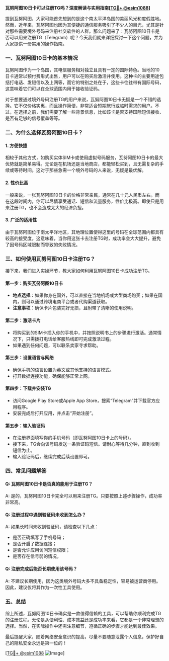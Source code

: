 **瓦努阿图10日卡可以注册TG吗？深度解读与实用指南[[TG💪+ @esim1088](https://t.me/s/esim1088)]**

提到瓦努阿图，大家可能首先想到的是这个南太平洋岛国的美丽风光和度假胜地。然而，近年来，瓦努阿图也因为其便捷的通信服务吸引了不少人的目光，尤其是针对那些需要境外号码来注册社交软件的人群。那么问题来了：瓦努阿图10日卡是否可以用来注册TG（Telegram）呢？今天我们就来详细探讨一下这个问题，并为大家提供一份实用的操作指南。

### 一、瓦努阿图10日卡的基本情况

瓦努阿图作为一个岛国，其电信服务相对独立且具有一定的国际特色。当地的10日卡通常以预付费形式出售，用户可以在购买后激活并使用。这种卡的主要用途包括打电话、发短信以及上网等，而它的特别之处在于，这些卡往往带有国际号码，这意味着它们可以在全球范围内用于接收验证码。

对于想要通过境外号码注册TG的用户来说，瓦努阿图10日卡无疑是一个不错的选择。它不仅价格实惠，而且操作简便，非常适合短期旅行或临时需求的用户。不过，在选择之前，我们需要了解一些背景信息，比如该卡是否支持国际短信接收、是否有足够的信号覆盖等等。

### 二、为什么选择瓦努阿图10日卡？

#### 1. **方便快捷**
相较于其他方式，如购买实体SIM卡或使用虚拟号码服务，瓦努阿图10日卡的最大优势就是简单易得。无论是在机场还是当地商店，都能轻松买到，且无需复杂的手续或等待时间。这对于那些急需一个境外号码的人来说，无疑是最优解。

#### 2. **性价比高**
一般来说，一张瓦努阿图10日卡的价格非常亲民，通常在几十元人民币左右。而在这段时间内，你可以尽情享受通话、短信和流量服务，性价比极高。即使只是用来注册TG，也不会造成太大的经济负担。

#### 3. **广泛的适用性**
由于瓦努阿图位于南太平洋地区，其地理位置使得这里的号码在全球范围内都具有较高的接受度。这意味着，当你用这张卡去注册TG时，成功率会大大提升，避免了因号码区域限制而导致的失败情况。

### 三、如何使用瓦努阿图10日卡注册TG？

接下来，我们进入实操环节，教大家如何利用瓦努阿图10日卡成功注册TG。

#### 第一步：购买瓦努阿图10日卡
- **地点选择**：如果你身在国外，可以直接在当地机场或大型商场购买；如果在国内，则可以通过跨境电商平台或者代购渠道获取。
- **注意事项**：确保卡片包装完好无损，且附带了清晰的使用说明。

#### 第二步：激活卡片
- 将购买到的SIM卡插入你的手机中，并按照说明书上的步骤进行激活。通常情况下，只需拨打电话给客服热线即可完成激活过程。
- 如果遇到任何问题，可以联系卖家寻求帮助。

#### 第三步：设置语言与网络
- 确保手机的语言设置为英文或其他支持的语言模式。
- 打开数据连接功能，确保能够正常上网。

#### 第四步：下载并安装TG
- 访问Google Play Store或Apple App Store，搜索“Telegram”并下载官方应用程序。
- 安装完成后打开应用，并点击“开始注册”。

#### 第五步：输入验证码
- 在注册界面填写你的手机号码（即瓦努阿图10日卡上的号码）。
- 接下来，TG会向该号码发送一条验证码短信。请耐心等待几分钟，直到收到短信为止。
- 输入验证码后，继续完成后续设置即可。

### 四、常见问题解答

#### Q: 瓦努阿图10日卡是否真的能用于注册TG？
A: 是的，瓦努阿图10日卡完全可以用来注册TG。只要按照上述步骤操作，成功率非常高。

#### Q: 注册过程中遇到验证码未收到怎么办？
A: 如果长时间未收到验证码，请检查以下几点：
- 是否正确填写了手机号码；
- 是否开启了数据连接；
- 是否允许应用访问短信权限；
- 是否存在信号弱的情况。

#### Q: 注册完成后能否长期使用该号码？
A: 不建议长期使用，因为这类境外号码大多不具备稳定性，容易被运营商停用。因此，建议仅将其作为一次性工具使用。

### 五、总结

综上所述，瓦努阿图10日卡确实是一款值得信赖的工具，可以帮助你顺利完成TG的注册过程。无论是从便利性、成本效益还是成功率来看，它都是一个非常理想的选择。当然，在实际操作中还需注意细节，遵循正确的步骤才能达到最佳效果。

最后提醒大家，随着网络安全意识的提高，尽量不要随意泄露个人信息，保护好自己的隐私安全永远是第一位的！

[[TG💪+ @esim1088](https://t.me/s/esim1088) ![Image](https://i.postimg.cc/4NQfJmqS/Snipaste-2025-05-13-00-14-12.png)]